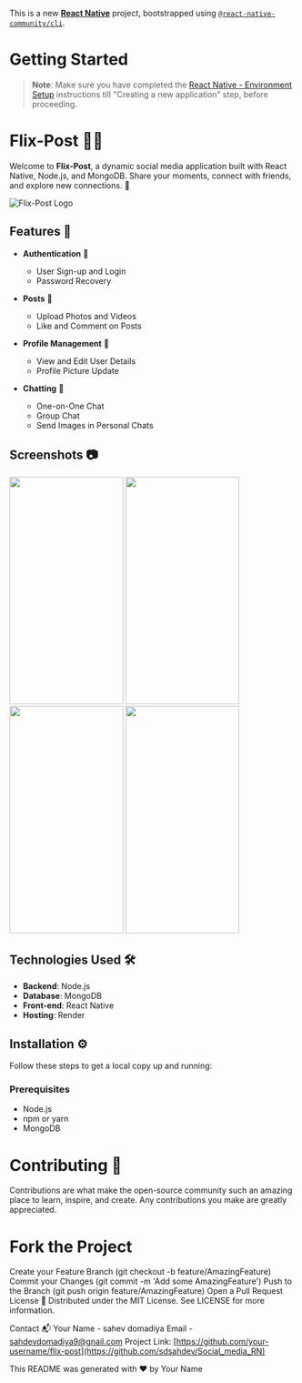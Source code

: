 This is a new [**React Native**](https://reactnative.dev) project, bootstrapped using [`@react-native-community/cli`](https://github.com/react-native-community/cli).

# Getting Started

>**Note**: Make sure you have completed the [React Native - Environment Setup](https://reactnative.dev/docs/environment-setup) instructions till "Creating a new application" step, before proceeding.
# Flix-Post 📸✨

Welcome to **Flix-Post**, a dynamic social media application built with React Native, Node.js, and MongoDB. Share your moments, connect with friends, and explore new connections. 🚀

![Flix-Post Logo](link-to-your-logo) <!-- Add link to your project logo -->

## Features 🎨

- **Authentication** 🔐
  - User Sign-up and Login
  - Password Recovery

- **Posts** 📝
  - Upload Photos and Videos
  - Like and Comment on Posts

- **Profile Management** 👤
  - View and Edit User Details
  - Profile Picture Update

- **Chatting** 💬
  - One-on-One Chat
  - Group Chat
  - Send Images in Personal Chats

## Screenshots 📷



<!-- Add your screenshots here -->
<img src="https://github.com/sdsahdev/Social_media_RN/assets/86869319/cdf5e4ac-ba27-4788-8cbb-1bf32caec20c" data-canonical-src="https://gyazo.com/eb5c5741b6a9a16c692170a41a49c858.png" width="200" height="400" />
<img src="https://github.com/sdsahdev/Whastapp_status_saver/assets/86869319/0ee1932f-f6e3-4e57-97a9-66806906a733" data-canonical-src="https://gyazo.com/eb5c5741b6a9a16c692170a41a49c858.png" width="200" height="400" />
<img src="https://github.com/sdsahdev/Whastapp_status_saver/assets/86869319/7c643921-c7f5-453b-9eb6-13f4b644e90c" data-canonical-src="https://gyazo.com/eb5c5741b6a9a16c692170a41a49c858.png" width="200" height="400" />
<img src="https://github.com/sdsahdev/Whastapp_status_saver/assets/86869319/2a8c6ea2-7b33-4a20-820f-339346b96736" data-canonical-src="https://gyazo.com/eb5c5741b6a9a16c692170a41a49c858.png" width="200" height="400" />



## Technologies Used 🛠️

- **Backend**: Node.js
- **Database**: MongoDB
- **Front-end**: React Native
- **Hosting**: Render

## Installation ⚙️

Follow these steps to get a local copy up and running:

### Prerequisites

- Node.js
- npm or yarn
- MongoDB

# Contributing 🤝
Contributions are what make the open-source community such an amazing place to learn, inspire, and create. Any contributions you make are greatly appreciated.

# Fork the Project
Create your Feature Branch (git checkout -b feature/AmazingFeature)
Commit your Changes (git commit -m 'Add some AmazingFeature')
Push to the Branch (git push origin feature/AmazingFeature)
Open a Pull Request
License 📄
Distributed under the MIT License. See LICENSE for more information.

Contact 📬
Your Name - sahev domadiya
Email - sahdevdomadiya9@gnail.com
Project Link: [https://github.com/your-username/flix-post](https://github.com/sdsahdev/Social_media_RN)

This README was generated with ❤️ by Your Name
